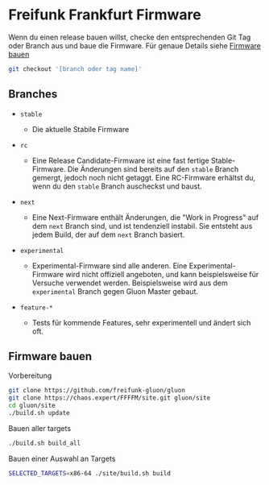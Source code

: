 # Freifunk Frankfurt Firmware
Wenn du einen release bauen willst, checke den entsprechenden Git Tag oder Branch aus und baue die Firmware.
Für genaue Details siehe [Firmware bauen](#firmware-bauen)
```bash
git checkout '[branch oder tag name]'
```

## Branches
* `stable`
  * Die aktuelle Stabile Firmware

* `rc`
  * Eine Release Candidate-Firmware ist eine fast fertige Stable-Firmware.
    Die Änderungen sind bereits auf den `stable` Branch gemergt, jedoch noch nicht getaggt.
    Eine RC-Firmware erhältst du, wenn du den `stable` Branch auscheckst und baust.

* `next`
  * Eine Next-Firmware enthält Änderungen, die "Work in Progress" auf dem `next` Branch sind, und ist tendenziell instabil.
    Sie entsteht aus jedem Build, der auf dem `next` Branch basiert.

* `experimental`
  * Experimental-Firmware sind alle anderen.
    Eine Experimental-Firmware wird nicht offiziell angeboten, und kann beispielsweise für Versuche verwendet werden.
    Beispielsweise wird aus dem `experimental` Branch gegen Gluon Master gebaut.

* `feature-*`
  * Tests für kommende Features, sehr experimentell und ändert sich oft.

## Firmware bauen
Vorbereitung
```bash
git clone https://github.com/freifunk-gluon/gluon
git clone https://chaos.expert/FFFFM/site.git gluon/site
cd gluon/site
./build.sh update
```

Bauen aller targets
```bash
./build.sh build_all
```

Bauen einer Auswahl an Targets
```bash
SELECTED_TARGETS=x86-64 ./site/build.sh build
``` 
